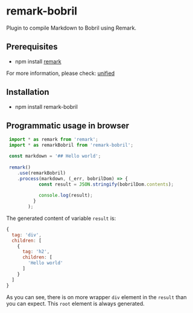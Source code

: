 # remark-bobril

Plugin to compile Markdown to Bobril using Remark.

## Prerequisites
* npm install [remark](https://github.com/wooorm/remark/tree/master/packages/remark)

For more information, please check: [unified](https://github.com/unifiedjs/unified) 

## Installation
* npm install remark-bobril

## Programmatic usage in browser
```typescript
 import * as remark from 'remark';
 import * as remarkBobril from 'remark-bobril';

 const markdown = '## Hello world';
 
 remark()
    .use(remarkBobril)
    .process(markdown, (_err, bobrilDom) => {
            const result = JSON.stringify(bobrilDom.contents);
            
            console.log(result);
          }
        );
```

The generated content of variable `result` is:
```javascript
{
  tag: 'div',
  children: [
    {
      tag: 'h2',
      children: [
        'Hello world'
      ]
    }
  ]
}
```

As you can see, there is on more wrapper `div` element in the `result` than you can expect. This `root` element is always generated.



 